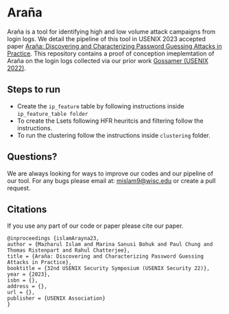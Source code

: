 # Araña

Araña is a tool for identifying high and low volume attack campaigns from login logs. We detail the pipeline of this tool in USENIX 2023 accepted paper [Araña: Discovering and Characterizing Password Guessing Attacks in Practice](https://islamazhar.github.io/files/AranaUsenix23Islam.pdf). This repository contains a proof of conception imeplemtation of Araña on the login logs collected via our prior work [Gossamer (USENIX 2022)](https://www.cs.cornell.edu/~marina/Gossamer.pdf).

Steps to run
----------------------------------------------------
- Create the `ip_feature` table by following instructions inside `ip_feature_table folder`
- To create the Lsets following HFR heuritcis and filtering follow the instructions.
- To run the clustering follow the instructions inside `clustering` folder.

Questions?
---------------------
We are always looking for ways to improve our codes and our pipeline of our tool. For any bugs please email at: mislam9@wisc.edu or create a pull request.

Citations
------------------------------
If you use any part of our code or paper please cite our paper.

```
@inproceedings {islamArayna23,
author = {Mazharul Islam and Marina Sanusi Bohuk and Paul Chung and Thomas Ristenpart and Rahul Chatterjee},
title = {Araña: Discovering and Characterizing Password Guessing Attacks in Practice},
booktitle = {32nd USENIX Security Symposium (USENIX Security 22)},
year = {2023},
isbn = {},
address = {},
url = {},
publisher = {USENIX Association}
}


